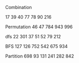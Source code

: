 

Combination

17 39 40 77 78 90 216

Permutation
46 47 784 943 996

dfs
22 301
37 51 52
79 212

BFS
127 126 752
542 675 934

Partition
698 93 131 241 282 842